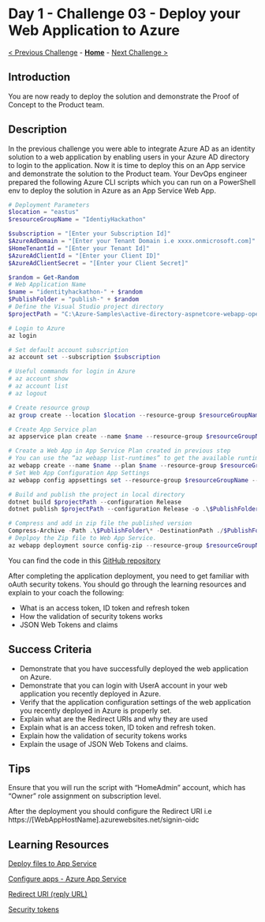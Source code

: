 # Day 1 - Challenge 03 - Deploy your Web Application to Azure

 [< Previous Challenge](./Challenge_D1_02.md) - **[Home](../README.md)** - [Next Challenge >](./Challenge_D1_04.md)

## Introduction

You are now ready to deploy the solution and demonstrate the Proof of Concept to the Product team.

## Description

In the previous challenge you were able to integrate Azure AD as an identity solution to a web application by enabling users in your Azure AD directory to login to the application. Now it is time to deploy this on an App service and demonstrate the solution to the Product team. Your DevOps engineer prepared the following Azure CLI scripts which you can run on a PowerShell env to deploy the solution in Azure as an App Service Web App. 

```powershell
# Deployment Parameters
$location = "eastus"
$resourceGroupName = "IdentiyHackathon"

$subscription = "[Enter your Subscription Id]"
$AzureAdDomain = "[Enter your Tenant Domain i.e xxxx.onmicrosoft.com]"
$HomeTenantId = "[Enter your Tenant Id]"
$AzureAdClientId = "[Enter your Client ID]"
$AzureAdClientSecret = "[Enter your Client Secret]"

$random = Get-Random
# Web Application Name
$name = "identityhackathon-" + $random
$PublishFolder = "publish-" + $random
# Define the Visual Studio project directory
$projectPath = "C:\Azure-Samples\active-directory-aspnetcore-webapp-openidconnect-v2-aspnetcore3-1-callsgraph\WebApp-OpenIDConnect-DotNet.csproj"

# Login to Azure 
az login

# Set default account subscription
az account set --subscription $subscription

# Useful commands for login in Azure
# az account show
# az account list
# az logout

# Create resource group
az group create --location $location --resource-group $resourceGroupName

# Create App Service plan
az appservice plan create --name $name --resource-group $resourceGroupName --sku P1V2 --location $location 

# Create a Web App in App Service Plan created in previous step
# You can use the “az webapp list-runtimes” to get the available runtimes (i.e "dotnet:6", "DOTNETCORE:3.1",  etc.) 
az webapp create --name $name --plan $name --resource-group $resourceGroupName --runtime "DOTNETCORE:3.1" 
# Set Web App Configuration App Settings
az webapp config appsettings set --resource-group $resourceGroupName --name $name --settings WEBSITE_RUN_FROM_PACKAGE="1" AzureAd:Instance='https://login.microsoftonline.com/' AzureAd:TenantId=$HomeTenantId AzureAd:CallbackPath='/signin-oidc' AzureAd:ClientId=$AzureAdClientId AzureAd:Domain=$AzureAdDomain AzureAd:ClientSecret=$AzureAdClientSecret

# Build and publish the project in local directory
dotnet build $projectPath --configuration Release 
dotnet publish $projectPath --configuration Release -o .\$PublishFolder

# Compress and add in zip file the published version
Compress-Archive -Path .\$PublishFolder\* -DestinationPath ./$PublishFolder.zip -Force
# Deplpoy the Zip file to Web App Service.
az webapp deployment source config-zip --resource-group $resourceGroupName --name $name --src "./$PublishFolder.zip"
```

You can find the code in this [GitHub repository](./Resources/Challenge_D1_03/DeployAppScriptB2B.azcli)

After completing the application deployment, you need to get familiar with oAuth security tokens.
You should go through the learning resources and explain to your coach the following:

- What is an access token, ID token and refresh token
- How the validation of security tokens works
- JSON Web Tokens and claims

## Success Criteria

- Demonstrate that you have successfully deployed the web application on Azure.
- Demonstrate that you can login with UserA account in your web application you recently deployed in Azure.
- Verify that the application configuration settings of the web application you recently deployed in Azure is properly set.
- Explain what are the Redirect URIs and why they are used
- Explain what is an access token, ID token and refresh token.
- Explain how the validation of security tokens works
- Explain the usage of JSON Web Tokens and claims.

## Tips

Ensure that you will run the script with “HomeAdmin” account, which has “Owner” role assignment on subscription level.

After the deployment you should configure the Redirect URI i.e https://[WebAppHostName].azurewebsites.net/signin-oidc

## Learning Resources

[Deploy files to App Service](https://docs.microsoft.com/en-us/azure/app-service/deploy-zip?tabs=cli#deploy-a-zip-package)

[Configure apps - Azure App Service](https://docs.microsoft.com/en-us/azure/app-service/configure-common?tabs=portal)

[Redirect URI (reply URL)](https://learn.microsoft.com/en-us/azure/active-directory/develop/reply-url)

[Security tokens](https://docs.microsoft.com/en-us/azure/active-directory/develop/security-tokens)
